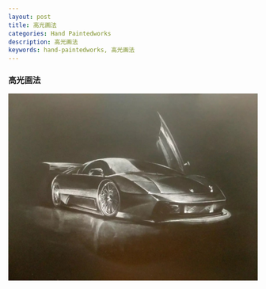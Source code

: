 ```yaml
---
layout: post
title: 高光画法
categories: Hand Paintedworks
description: 高光画法
keywords: hand-paintedworks, 高光画法
---
```


### 高光画法


![](/images/posts/hand-paintedworks/9.jpg)





